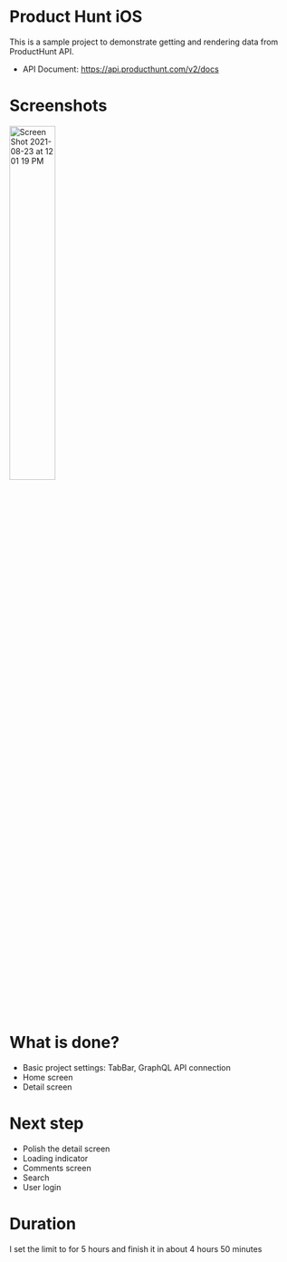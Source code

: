# Product Hunt iOS
This is a sample project to demonstrate getting and rendering data from ProductHunt API. 

- API Document: https://api.producthunt.com/v2/docs

# Screenshots 
<img width="40%" alt="Screen Shot 2021-08-23 at 12 01 19 PM" src="https://user-images.githubusercontent.com/4979497/130403679-a595c183-e1a9-4309-8688-d0e796d875d6.png">

# What is done? 
- Basic project settings: TabBar, GraphQL API connection
- Home screen 
- Detail screen 

# Next step
- Polish the detail screen
- Loading indicator 
- Comments screen
- Search 
- User login 

# Duration 
I set the limit to for 5 hours and finish it in about 4 hours 50 minutes
